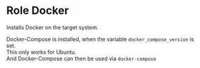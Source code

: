 # Role Docker

Installs Docker on the target system.

Docker-Compose is installed, when the variable `docker_compose_version` is set.  
This only works for Ubuntu.  
And Docker-Compose can then be used via `docker-compose`
